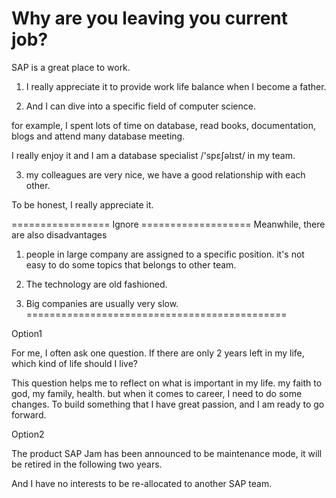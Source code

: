 # Why are you leaving you current job?

SAP is a great place to work. 

1. I really appreciate it to provide work life balance when I become a father.

2. And I can dive into a specific field of computer science.

for example, I spent lots of time on database, read books, documentation, blogs and attend many database meeting.

I really enjoy it and I am a database specialist /'spɛʃəlɪst/ in my team. 

3. my colleagues are very nice, we have a good relationship with each other.

To be honest, I really appreciate it.



=================  Ignore   ===================
Meanwhile, there are also disadvantages

1. people in large company are assigned to a specific position. it's not easy to do some topics that belongs to other team.

2. The technology are old fashioned.

2. Big companies are usually very slow.
 =============================================



Option1

For me, I often ask one question. If there are only 2 years left in my life, which kind of life should I live?

This question helps me to reflect on what is important in my life. my faith to god, my family, health. but when it comes to career, I need to do some changes. To build something that I have great passion, and I am ready to go forward.



Option2

The product SAP Jam has been announced to be maintenance mode, it will be retired in the following two years.

And I have no interests to be re-allocated to another SAP team.